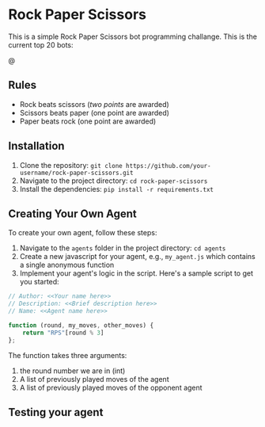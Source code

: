 # Rock Paper Scissors

This is a simple Rock Paper Scissors bot programming challange. This is the current top 20 bots:

@

## Rules

- Rock beats scissors (*two points* are awarded)
- Scissors beats paper (one point are awarded)
- Paper beats rock (one point are awarded)

## Installation

1. Clone the repository: `git clone https://github.com/your-username/rock-paper-scissors.git`
2. Navigate to the project directory: `cd rock-paper-scissors`
3. Install the dependencies: `pip install -r requirements.txt`

## Creating Your Own Agent

To create your own agent, follow these steps:

1. Navigate to the `agents` folder in the project directory: `cd agents`
2. Create a new javascript for your agent, e.g., `my_agent.js` which contains a single anonymous function
3. Implement your agent's logic in the script. Here's a sample script to get you started:

```js
// Author: <<Your name here>>
// Description: <<Brief description here>>
// Name: <<Agent name here>>

function (round, my_moves, other_moves) {
    return "RPS"[round % 3]
};
```

The function takes three arguments:
1. the round number we are in (int)
2. A list of previously played moves of the agent
3. A list of previously played moves of the opponent agent

## Testing your agent

